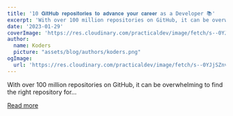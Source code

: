 ```yaml
---
title: '10 𝐆𝐢𝐭𝐇𝐮𝐛 𝐫𝐞𝐩𝐨𝐬𝐢𝐭𝐨𝐫𝐢𝐞𝐬 𝐭𝐨 𝐚𝐝𝐯𝐚𝐧𝐜𝐞 𝐲𝐨𝐮𝐫 𝐜𝐚𝐫𝐞𝐞𝐫 as a Developer 📚'
excerpt: 'With over 100 million repositories on GitHub, it can be overwhelming to find the right repository for...'
date: '2023-01-29'
coverImage: 'https://res.cloudinary.com/practicaldev/image/fetch/s--0YJjSZnv--/c_imagga_scale,f_auto,fl_progressive,h_420,q_auto,w_1000/https://dev-to-uploads.s3.amazonaws.com/uploads/articles/oq1lv8jfdf929v783hyc.png'
author:
  name: Koders
  picture: "assets/blog/authors/koders.png"
ogImage:
  url: 'https://res.cloudinary.com/practicaldev/image/fetch/s--0YJjSZnv--/c_imagga_scale,f_auto,fl_progressive,h_420,q_auto,w_1000/https://dev-to-uploads.s3.amazonaws.com/uploads/articles/oq1lv8jfdf929v783hyc.png'
---
```


With over 100 million repositories on GitHub, it can be overwhelming to find the right repository for...

[Read more](https://dev.to/iarchitsharma/10-as-a-developer-egn)
